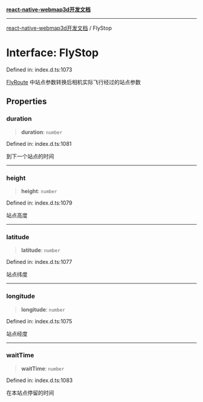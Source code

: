 [**react-native-webmap3d开发文档**](../README.md)

***

[react-native-webmap3d开发文档](../globals.md) / FlyStop

# Interface: FlyStop

Defined in: index.d.ts:1073

[FlyRoute](FlyRoute.md) 中站点参数转换后相机实际飞行经过的站点参数

## Properties

### duration

> **duration**: `number`

Defined in: index.d.ts:1081

到下一个站点的时间

***

### height

> **height**: `number`

Defined in: index.d.ts:1079

站点高度

***

### latitude

> **latitude**: `number`

Defined in: index.d.ts:1077

站点纬度

***

### longitude

> **longitude**: `number`

Defined in: index.d.ts:1075

站点经度

***

### waitTime

> **waitTime**: `number`

Defined in: index.d.ts:1083

在本站点停留的时间
